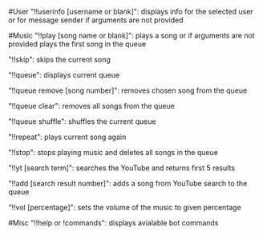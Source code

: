 #User
"!!userinfo [username or blank]": displays info for the selected user or for message sender if arguments are not provided

#Music
"!!play [song name or blank]": plays a song or if arguments are not provided plays the first song in the queue

"!!skip": skips the current song

"!!queue": displays current queue

"!!queue remove [song number]": removes chosen song from the queue

"!!queue clear": removes all songs from the queue

"!!queue shuffle": shuffles the current queue

"!!repeat": plays current song again

"!!stop": stops playing music and deletes all songs in the queue

"!!yt [search term]": searches the YouTube and returns first 5 results

"!!add [search result number]": adds a song from YouTube search to the queue

"!!vol [percentage]": sets the volume of the music to given percentage

#Misc
"!!help or !commands": displays avialable bot commands
